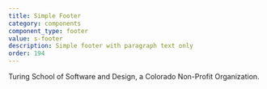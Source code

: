 ```yaml
---
title: Simple Footer
category: components
component_type: footer
value: s-footer
description: Simple footer with paragraph text only
order: 194
---
```

<footer class="s-footer">
 <p>Turing School of Software and Design, a Colorado Non-Profit Organization.</p>
</footer>